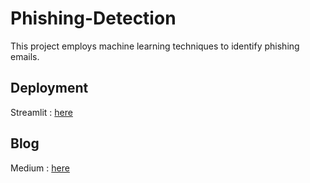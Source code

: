 # Phishing-Detection
This project employs machine learning techniques to identify phishing emails.
## Deployment
Streamlit : [here](https://phishing-detection-ky6odbzksbiiewcb42js47.streamlit.app/)
## Blog
Medium : [here](https://medium.com/@thirdimboon/phishing-email-detection-800bf41bf2d7)
